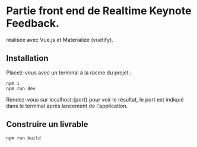 # Partie front end de Realtime Keynote Feedback.
réalisée avec Vue.js et Materialize (vuetify).
## Installation
Placez-vous avec un terminal à la racine du projet :
```
npm i
npm run dev
```
Rendez-vous sur localhost:{port} pour voir le résultat, le port est indiqué dans le terminal après lancement de l'application.
## Construire un livrable
```
npm run build
```
